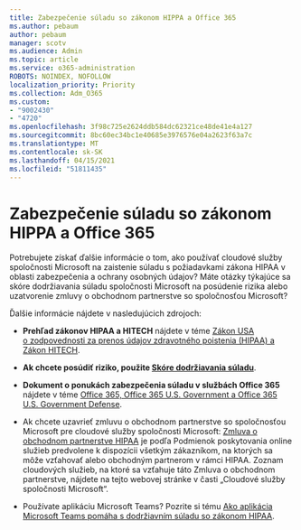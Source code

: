 ```yaml
---
title: Zabezpečenie súladu so zákonom HIPPA a Office 365
ms.author: pebaum
author: pebaum
manager: scotv
ms.audience: Admin
ms.topic: article
ms.service: o365-administration
ROBOTS: NOINDEX, NOFOLLOW
localization_priority: Priority
ms.collection: Adm_O365
ms.custom:
- "9002430"
- "4720"
ms.openlocfilehash: 3f98c725e2624ddb584dc62321ce48de41e4a127
ms.sourcegitcommit: 8bc60ec34bc1e40685e3976576e04a2623f63a7c
ms.translationtype: MT
ms.contentlocale: sk-SK
ms.lasthandoff: 04/15/2021
ms.locfileid: "51811435"
---
```

# <a name="hippa-compliance-and-office-365"></a>Zabezpečenie súladu so zákonom HIPPA a Office 365

Potrebujete získať ďalšie informácie o tom, ako používať cloudové služby spoločnosti Microsoft na zaistenie súladu s požiadavkami zákona HIPAA v oblasti zabezpečenia a ochrany osobných údajov?  Máte otázky týkajúce sa skóre dodržiavania súladu spoločnosti Microsoft na posúdenie rizika alebo uzatvorenie zmluvy o obchodnom partnerstve so spoločnosťou Microsoft?  

Ďalšie informácie nájdete v nasledujúcich zdrojoch:

- **Prehľad zákonov HIPAA a HITECH** nájdete v téme [Zákon USA o zodpovednosti za prenos údajov zdravotného poistenia (HIPAA) a Zákon HITECH](https://docs.microsoft.com/microsoft-365/compliance/offering-hipaa-hitech?view=o365-worldwide).

- **Ak chcete posúdiť riziko, použite [Skóre dodržiavania súladu](https://docs.microsoft.com/microsoft-365/compliance/offering-hipaa-hitech?view=o365-worldwide#use-microsoft-compliance-score-to-assess-your-risk)**.

- **Dokument o ponukách zabezpečenia súladu v službách Office 365** nájdete v téme [Office 365, Office 365 U.S. Government a Office 365 U.S. Government Defense](https://go.microsoft.com/fwlink/p/?LinkID=2077751).

- Ak chcete uzavrieť zmluvu o obchodnom partnerstve so spoločnosťou Microsoft pre cloudové služby spoločnosti Microsoft: [Zmluva o obchodnom partnerstve HIPAA](https://aka.ms/BAA) je podľa Podmienok poskytovania online služieb predvolene k dispozícii všetkým zákazníkom, na ktorých sa môže vzťahovať alebo obchodným partnerom v rámci HIPAA. Zoznam cloudových služieb, na ktoré sa vzťahuje táto Zmluva o obchodnom partnerstve, nájdete na tejto webovej stránke v časti „Cloudové služby spoločnosti Microsoft“.

- Používate aplikáciu Microsoft Teams? Pozrite si tému [Ako aplikácia Microsoft Teams pomáha s dodržiavním súladu so zákonom HIPAA](https://www.microsoft.com/microsoft-365/blog/2019/04/30/white-paper-microsoft-teams-healthcare-providers-hipaa-compliance/).
